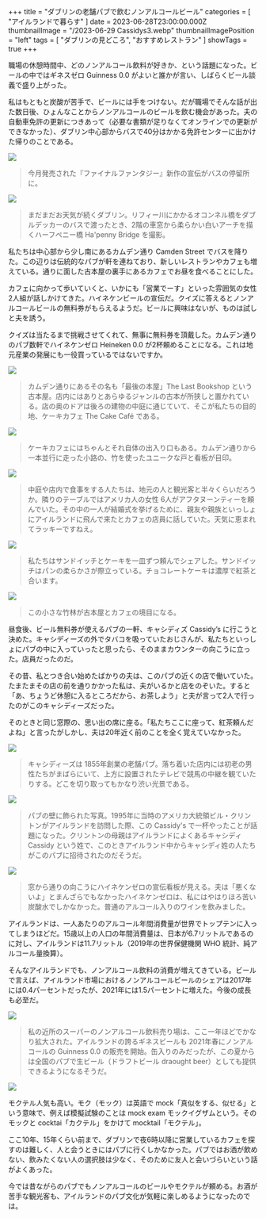+++
title = "ダブリンの老舗パブで飲むノンアルコールビール"
categories = [ "アイルランドで暮らす" ]
date = 2023-06-28T23:00:00.000Z
thumbnailImage = "/2023-06-29 Cassidys3.webp"
thumbnailImagePosition = "left"
tags = [ "ダブリンの見どころ", "おすすめレストラン" ]
showTags = true
+++

職場の休憩時間中、どのノンアルコール飲料が好きか、という話題になった。ビールの中ではギネスゼロ Guinness 0.0 がよいと誰かが言い、しばらくビール談義で盛り上がった。

<!--more-->

私はもともと炭酸が苦手で、ビールには手をつけない。だが職場でそんな話が出た数日後、ひょんなことからノンアルコールのビールを飲む機会があった。夫の自動車免許の更新につきあって（必要な書類が足りなくてオンラインでの更新ができなかった）、ダブリン中心部からバスで40分はかかる免許センターに出かけた帰りのことである。

![](</2023-06-15 Bus stop.webp>)

> 今月発売された『ファイナルファンタジー』新作の宣伝がバスの停留所に。

![](</2023-06-29 Bridge.webp>)

> まだまだお天気が続くダブリン。リフィー川にかかるオコンネル橋をダブルデッカーのバスで渡ったとき、2階の車窓から柔らかい白いアーチを描くハーフペニー橋 Ha'penny Bridge を撮影。

私たちは中心部から少し南にあるカムデン通り Camden Street でバスを降りた。この辺りは伝統的なパブが軒を連ねており、新しいレストランやカフェも増えている。通りに面した古本屋の裏手にあるカフェでお昼を食べることにした。

カフェに向かって歩いていくと、いかにも「営業でーす」といった雰囲気の女性2人組が話しかけてきた。ハイネケンビールの宣伝だ。クイズに答えるとノンアルコールビールの無料券がもらえるようだ。ビールに興味はないが、ものは試しと夫を誘う。

クイズは当たるまで挑戦させてくれて、無事に無料券を頂戴した。カムデン通りのパブ数軒でハイネケンゼロ Heineken 0.0 が2杯頼めることになる。これは地元産業の発展にも一役買っているではないですか。

![](</2023-06-29 Camden 1.webp>)

> カムデン通りにあるその名も「最後の本屋」The Last Bookshop という古本屋。店内にはありとあらゆるジャンルの古本が所狭しと置かれている。店の奥のドアは後ろの建物の中庭に通じていて、そこが私たちの目的地、ケーキカフェ The Cake Café である。

![](</2023-06-29 Cake cafe 4.webp>)

> ケーキカフェにはちゃんとそれ自体の出入り口もある。カムデン通りから一本並行に走った小路の、竹を使ったユニークな戸と看板が目印。

![](</2023-06-29 Cake cafe 2.webp>)

> 中庭や店内で食事をする人たちは、地元の人と観光客と半々くらいだろうか。隣りのテーブルではアメリカ人の女性 6人がアフタヌーンティーを頼んでいた。その中の一人が結婚式を挙げるために、親友や親族といっしょにアイルランドに飛んで来たとカフェの店員に話していた。天気に恵まれてラッキーですねえ。

![](</2023-06-29 Cake cafe 3.webp>)

> 私たちはサンドイッチとケーキを一皿ずつ頼んでシェアした。サンドイッチはパンの柔らかさが際立っている。チョコレートケーキは濃厚で紅茶と合います。

![](</2023-06-29 Cake cafe 1.webp>)

> この小さな竹林が古本屋とカフェの境目になる。

昼食後、ビール無料券が使えるパブの一軒、キャシディズ Cassidy’s に行こうと決めた。キャシディーズの外でタバコを吸っていたおじさんが、私たちといっしょにパブの中に入っていったと思ったら、そのままカウンターの向こうに立った。店員だったのだ。

その昔、私とつき合い始めたばかりの夫は、このパブの近くの店で働いていた。たまたまその店の前を通りかかった私は、夫がいるかと店をのぞいた。すると「あ、ちょうど休憩に入るところだから、お茶しよう」と夫が言って2人で行ったのがこのキャシディーズだった。

そのときと同じ窓際の、思い出の席に座る。「私たちここに座って、紅茶頼んだよね」と言ったがしかし、夫は20年近く前のことを全く覚えていなかった。

![](</2023-06-29 Cassidys2.webp>)

> キャシディーズは 1855年創業の老舗パブ。落ち着いた店内には初老の男性たちがまばらにいて、上方に設置されたテレビで競馬の中継を観ていたりする。どこを切り取ってもかなり渋い光景である。

![](</2023-06-29 Cassidys1.webp>)

> パブの壁に飾られた写真。1995年に当時のアメリカ大統領ビル・クリントンがアイルランドを訪問した際、この Cassidy's で一杯やったことが話題になった。クリントンの母親はアイルランドによくあるキャシディ Cassidy という姓で、このときアイルランド中からキャシディ姓の人たちがこのパブに招待されたのだそうだ。

![](</2023-06-29 Cassidys3.webp>)

> 窓から通りの向こうにハイネケンゼロの宣伝看板が見える。夫は「悪くないよ」とまんざらでもなかったハイネケンゼロは、私にはやはりほろ苦い炭酸水でしかなかった。普通のアルコール入りのワインを飲みました。

アイルランドは、一人あたりのアルコール年間消費量が世界でトップテンに入ってしまうほどだ。15歳以上の人口の年間消費量は、日本が6.7リットルであるのに対し、アイルランドは11.7リットル（2019年の世界保健機関 WHO 統計、純アルコール量換算）。

そんなアイルランドでも、ノンアルコール飲料の消費が増えてきている。ビールで言えば、アイルランド市場におけるノンアルコールビールのシェアは2017年には0.4パーセントだったが、2021年には1.5パーセントに増えた。今後の成長も必至だ。

![](</2023-06-29 Dunnes 1.webp>)

> 私の近所のスーパーのノンアルコール飲料売り場は、ここ一年ほどでかなり拡大された。アイルランドの誇るギネスビールも 2021年春にノンアルコールの Guinness 0.0 の販売を開始。缶入りのみだったが、この夏からは全国のパブで生ビール（ドラフトビール draought beer）としても提供できるようになるそうだ。

![](</2023-06-29 Dunnes 2.webp>)

モクテル人気も高い。モク（モック）は英語で mock「真似をする、似せる」という意味で、例えば模擬試験のことは mock exam モックイグザムという。そのモックと cocktai「カクテル」をかけて mocktail「モクテル」。

ここ10年、15年くらい前まで、ダブリンで夜6時以降に営業しているカフェを探すのは難しく、人と会うときにはパブに行くしかなかった。パブではお酒が飲めない、飲みたくない人の選択肢は少なく、そのために友人と会いづらいという話がよくあった。

今では昔ながらのパブでもノンアルコールのビールやモクテルが頼める。お酒が苦手な観光客も、アイルランドのパブ文化が気軽に楽しめるようになったのでは。
